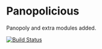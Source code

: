 # Panopolicious

Panopoly and extra modules added.

[![Build Status](https://travis-ci.org/lsolesen/panopolicious.svg?branch=7.x-1.x)](https://travis-ci.org/lsolesen/panopolicious)
